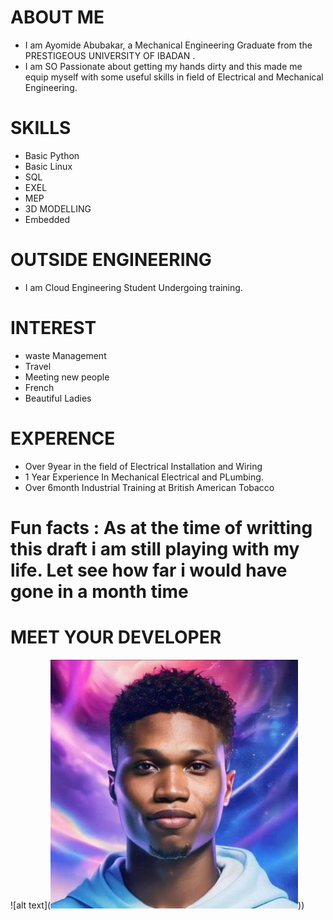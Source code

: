 # ABOUT ME
- I am Ayomide Abubakar, a Mechanical Engineering Graduate from the PRESTIGEOUS UNIVERSITY OF IBADAN .
- I am SO Passionate about getting my hands dirty and this made me equip myself with some useful skills in field of Electrical and Mechanical Engineering.

# SKILLS 
- Basic Python
- Basic Linux
- SQL
- EXEL
- MEP
- 3D MODELLING
- Embedded

# OUTSIDE ENGINEERING
 - I am Cloud Engineering Student Undergoing training.

# INTEREST
- waste Management
- Travel
- Meeting new people
- French
- Beautiful Ladies
  
# EXPERENCE
- Over 9year in the field of Electrical Installation and Wiring
- 1 Year Experience In Mechanical Electrical and PLumbing.
- Over 6month Industrial Training at British American Tobacco
  

# Fun facts : As at the time of writting this draft i am still playing with my life. Let see how far i would have gone in a month time


#     MEET YOUR DEVELOPER 
![alt text](![alt text](image.png)))
